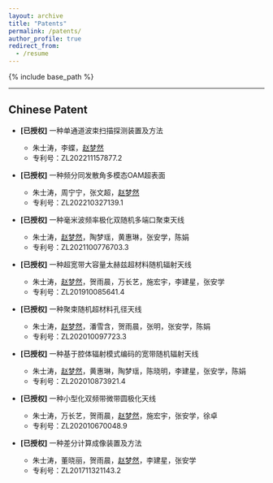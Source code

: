 ```yaml
---
layout: archive
title: "Patents"
permalink: /patents/
author_profile: true
redirect_from:
  - /resume
---
```


{% include base_path %}

------

Chinese Patent
------
* <b>[已授权]</b> 一种单通道波束扫描探测装置及方法
  * 朱士涛，李蝶，<u>赵梦然</u>
  * 专利号：ZL202211157877.2

* <b>[已授权]</b> 一种频分同发散角多模态OAM超表面
  * 朱士涛，周宁宁，张文超，<u>赵梦然</u>
  * 专利号：ZL202210327139.1

* <b>[已授权]</b> 一种毫米波频率极化双随机多端口聚束天线
  * 朱士涛，<u>赵梦然</u>，陶梦瑶，黄惠琳，张安学，陈娟
  * 专利号：ZL2021100776703.3

* <b>[已授权]</b> 一种超宽带大容量太赫兹超材料随机辐射天线
  * 朱士涛，<u>赵梦然</u>，贺雨晨，万长艺，施宏宇，李建星，张安学
  * 专利号：ZL201910085641.4

* <b>[已授权]</b> 一种聚束随机超材料孔径天线
  * 朱士涛，<u>赵梦然</u>，潘雪含，贺雨晨，张明，张安学，陈娟
  * 专利号：ZL202010097723.3

* <b>[已授权]</b> 一种基于腔体辐射模式编码的宽带随机辐射天线
  * 朱士涛，<u>赵梦然</u>，黄惠琳，陶梦瑶，陈晓明，李建星，张安学，陈娟
  * 专利号：ZL202010873921.4

* <b>[已授权]</b> 一种小型化双频带微带圆极化天线
  * 朱士涛，万长艺，贺雨晨，<u>赵梦然</u>，施宏宇，张安学，徐卓
  * 专利号：ZL202010670048.9

* <b>[已授权]</b> 一种差分计算成像装置及方法
  * 朱士涛，董晓丽，贺雨晨，<u>赵梦然</u>，李建星，张安学
  * 专利号：ZL201711321143.2
